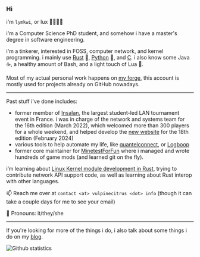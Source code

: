 ### Hi

i'm `lymkwi`, or lux 🦊🐾🏳️‍⚧️

i'm a Computer Science PhD student, and somehow i have a master's degree in software engineering.

i'm a tinkerer, interested in FOSS, computer network, and kernel programming.
i mainly use [Rust](https://rust-lang.org) 🦀, [Python](https://python.org/) 🐍,
and [C](https://en.wikipedia.org/wiki/Technical_debt).
i also know some Java ☕, a healthy amount of Bash, and a light touch of Lua 🌙.

Most of my actual personal work happens on [my
forge](https://git.vulpinecitrus.info/), this account is mostly used for
projects already on GitHub nowadays.

---

Past stuff i've done includes:
 - former member of [Insalan](https://github.com/INSAlan), the largest student-led LAN tournament event in France. i was in charge of the network and systems team for the 16th edition (March 2022), which welcomed more than 300 players for a whole weekend, and helped develop the [new website](https://insalan.fr) for the 18th edition (February 2024)
 - various tools to help automate my life, like [quantelconnect](https://github.com/Lymkwi/quantelconnect), or [Logboop](https://github.com/Lymkwi/logboop-rs/)
 - former core maintainer for [MinetestForFun](https://github.com/MinetestForFun/) where i managed and wrote hundreds of game mods (and learned git on the fly).

i’m learning about [Linux Kernel module development in
Rust](https://github.com/Rust-for-Linux), trying to contribute network API
support code, as well as learning about Rust interop with other languages.

📫 Reach me over at `contact <at> vulpinecitrus <dot> info` (though it can take a couple days for me to see your email)

🦊 Pronouns: it/they/she

---

If you're looking for more of the things i do, i also talk about some things i
do on my [blog](https://vulpinecitrus.info/blog/).


![Github statistics](https://github-readme-stats.vercel.app/api?username=Lymkwi&show_icons=true&theme=ocean_dark&include_all_commits=true)
<!--![Github statistics](https://github-readme-stats.vercel.app/api?username=Lymkwi&show_icons=true&theme=ocean_dark&include_all_commits=true&custom_title=Github%20Stats&hide=stars)-->

<!--
**Lymkwi/Lymkwi** is a ✨ _special_ ✨ repository because its `README.md` (this file) appears on your GitHub profile.

Here are some ideas to get you started:

- 🔭 I’m currently working on ...
- 🌱 I’m currently learning ...
- 👯 I’m looking to collaborate on ...
- 🤔 I’m looking for help with ...
- 💬 Ask me about ...
- 📫 How to reach me: ...
- 😄 Pronouns: ...
- ⚡ Fun fact: ...
-->

